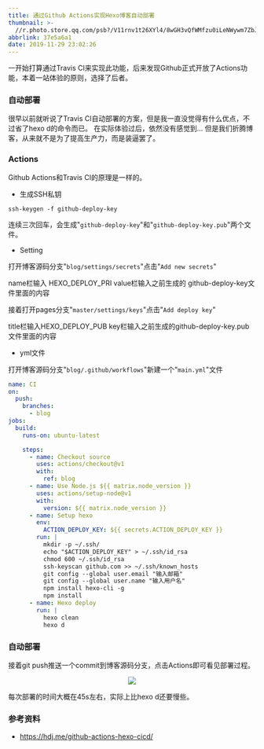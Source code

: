 ```yaml
---
title: 通过Github Actions实现Hexo博客自动部署
thumbnail: >-
  //r.photo.store.qq.com/psb?/V11rnv1t26XYl4/8wGH3vQfWMfzu0iLeNWywm7ZbJUEDX0*71NQAbs8OrE!/r/dL8AAAAAAAAAnull&bo=sAQQArAEEAIRCT4!&rf=photolist&t=5_yake_qzoneimgout.png
abbrlink: 37e5a6a1
date: 2019-11-29 23:02:26
---
```


一开始打算通过Travis CI来实现此功能，后来发现Github正式开放了Actions功能，本着一站体验的原则，选择了后者。

<!--more-->

### 自动部署

很早以前就听说了Travis CI自动部署的方案，但是我一直没觉得有什么优点，不过省了hexo d的命令而已。
在实际体验过后，依然没有感觉到...
但是我们折腾博客，从来就不是为了提高生产力，而是装逼罢了。

### Actions

Github Actions和Travis CI的原理是一样的。
- 生成SSH私钥

```git
ssh-keygen -f github-deploy-key
```
连续三次回车，会生成"`github-deploy-key`"和"`github-deploy-key.pub`"两个文件。

- Setting

打开博客源码分支"`blog/settings/secrets`"点击"`Add new secrets`"

name栏输入 HEXO_DEPLOY_PRI
value栏输入之前生成的 github-deploy-key文件里面的内容

接着打开pages分支"`master/settings/keys`"点击"`Add deploy key`"

title栏输入HEXO_DEPLOY_PUB
key栏输入之前生成的github-deploy-key.pub文件里面的内容

- yml文件

打开博客源码分支"`blog/.github/workflows`"新建一个"`main.yml`"文件

```yml
name: CI
on:
  push:
    branches:
      - blog
jobs:
  build:
    runs-on: ubuntu-latest

    steps:
      - name: Checkout source
        uses: actions/checkout@v1
        with:
          ref: blog
      - name: Use Node.js ${{ matrix.node_version }}
        uses: actions/setup-node@v1
        with:
          version: ${{ matrix.node_version }}
      - name: Setup hexo
        env:
          ACTION_DEPLOY_KEY: ${{ secrets.ACTION_DEPLOY_KEY }}
        run: |
          mkdir -p ~/.ssh/
          echo "$ACTION_DEPLOY_KEY" > ~/.ssh/id_rsa
          chmod 600 ~/.ssh/id_rsa
          ssh-keyscan github.com >> ~/.ssh/known_hosts
          git config --global user.email "输入邮箱"
          git config --global user.name "输入用户名"
          npm install hexo-cli -g
          npm install
      - name: Hexo deploy
        run: |
          hexo clean
          hexo d
```
### 自动部署

接着git push推送一个commit到博客源码分支，点击Actions即可看见部署过程。

<div align=center><img src="//r.photo.store.qq.com/psb?/V11rnv1t2fVV1f/2hXYYLvW48mRt9MqRvi5v5uaA9bzD9bDdmLs2xbbIuc!/r/dLYAAAAAAAAA&bo=DwMSAg8DEgIDCSw!&rf=viewer_4_yake_qzoneimgout.png"></div>

每次部署的时间大概在45s左右，实际上比hexo d还要慢些。

### 参考资料

- https://hdj.me/github-actions-hexo-cicd/